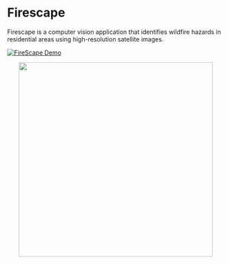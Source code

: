 # Firescape
Firescape is a computer vision application that identifies wildfire hazards in residential areas using high-resolution satellite images. 

[![FireScape Demo](https://gifs.com/gif/firescape-P7v3v1)](https://www.youtube.com/watch?v=JrvrE_qidKE)

<p align="center">
  <img width="450" src="https://j.gifs.com/P7v3v1.gif">
</p>

